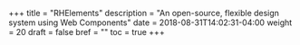 +++
title = "RHElements"
description = "An open-source, flexible design system using Web Components"
date = 2018-08-31T14:02:31-04:00
weight = 20
draft = false
bref = ""
toc = true
+++

